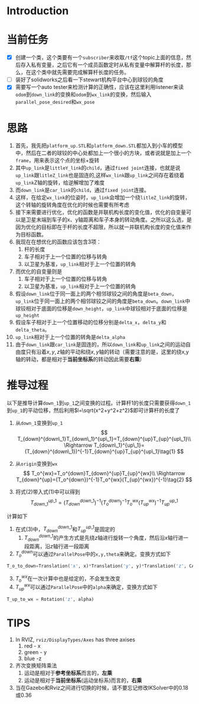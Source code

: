 # Introduction

# 当前任务
- [x] 创建一个类，这个类要有一个`subscriber`来收取`/tf`这个topic上面的信息，然后存入私有变量，之后它有一个成员函数定时从私有变量中解算杆的长度，那么，在这个类中就先需要完成解算杆长度的任务。
- [ ] 装好了solidworks之后看一下stewart机构平台中心到球铰的角度
- [x] 需要写一个auto tester来检测计算的正确性，应该在这里利用listener来读`odom`到`down_link`的变换和`odom`到`wx_link`的变换，然后输入`parallel_pose_desired`和`wx_pose`

# 思路

1. 首先，我先把`platform_up.STL`和`platform_down.STL`都加入到小车的模型中，然后在二者的球铰的中心处都加上一个很小的方块，或者说就是加上一个`frame`，用来表示这个点的坐标+旋转
2. 其中`up_link`是`littleY_link`的`child`，通过`fixed joint`连接，也就是说`up_link`跟`litleZ_link`也是固连的,这样`wx_link`跟`up_link`之间存在着绕着`up_link`Z轴的旋转，给逆解增加了难度
3. 而`down_link`是`car_link`的`child`，通过`fixed joint`连接。
4. 这样，在给定`wx_link`的位姿时，`up_link`会增加一个绕`litleZ_link`的旋转，这个转轴的旋转角度在优化的时候也需要有所考虑
5. 接下来需要进行优化，优化的函数是并联机构长度的变化值，优化的自变量可以是卫星末端到车子的x、y轴距离和车子本身的转动角度。之所以这么选，是因为优化的目标即在于杆的长度不超限，所以就一并联机构长度的变化值来作为目标函数。
6. 我现在在想优化的函数应该包含3项：
   1. 杆的长度
   2. 车子相对于上一个位置的位移与转角
   3. 以卫星为基准，`up_link`相对于上一个位置的转角
7. 而优化的自变量则是
   1. 车子相对于上一个位置的位移与转角
   2. 以卫星为基准，`up_link`相对于上一个位置的转角
8. 假设`down_link`位于同一面上的两个相邻球铰之间的角度是`beta_down`，`up_link`位于同一面上的两个相邻球铰之间的角度是`beta_down`。`down_link`中球铰相对于底面的位移是`down_height`，`up_link`中球铰相对于底面的位移是`up_height`
9. 假设车子相对于上一个位置移动的位移分别是`delta_x`，`delta_y`和`delta_theta`。
10. `up_link`相对于上一个位置的转角是`delta_alpha`
11. 由于`down_link`跟`car_link`是固连的，所以`down_link`和`up_link`之间的运动自由度只有沿着$x,y,z$轴的平动和绕$x,y$轴的转动（需要注意的是，这里的绕x,y轴的转动，都是相对于**当前坐标系**的转动因此需要**右乘**）

# 推导过程
以下是推导计算`down_1`到`up_1`之间变换的过程。计算杆1的长度只需要获得`down_1`到`up_1`的平动位移，然后利用$l=\sqrt{x^2+y^2+z^2}$即可计算杆的长度了
1. 从`down_1`变换到`up_1`
$$
T_{down}^{down\_1}T_{down\_1}^{up\_1}=T_{down}^{up}T_{up}^{up\_1}\\
\Rightarrow T_{down\_1}^{up\_1}=(T_{down}^{down\_1})^{-1}T_{down}^{up}T_{up}^{up\_1}\tag{1}
$$

2. 从`origin`变换到`wx`
$$
T_o^{wx}=T_o^{down}T_{down}^{up}T_{up}^{wx}\\
\Rightarrow T_{down}^{up}=(T_o^{down})^{-1}T_o^{wx}(T_{up}^{wx})^{-1}\tag{2}
$$

3. 将式$(2)$带入式$(1)$中可以得到
$$
T_{down\_1}^{up\_1}=(T_{down}^{down\_1})^{-1}(T_o^{down})^{-1}T_o^{wx}(T_{up}^{wx})^{-1}T_{up}^{up\_1}\tag{3}
$$

计算如下
1. 在式$(3)$中，$T_{down}^{down\_1}$和$T_{up}^{up\_1}$是固定的
   1. $T_{down}^{down\_1}$的产生方式是先绕$z$轴进行旋转一个角度，然后沿$x$轴行进一段距离，沿$z$轴行进一段距离
2. $T_o^{down}$可以通过`ParallelPose`中的`x,y,theta`来确定。变换方式如下

```Python
T_o_to_down=Translation('x', x)*Translation('y', y)*Translation('z', CAR_HEIGHT)*Rotation('z', theta)
```
3. $T_o^{wx}$在一次计算中也是给定的，不会发生改变
4. $T_{up}^{wx}$可以通过`ParallelPose`中的`alpha`来确定，变换方式如下

```Python
T_up_to_wx = Rotation('z', alpha)
```

# TIPS
1. In RVIZ, `rviz/DisplayTypes/Axes` has three axises
   1. red - x 
   2. green - y 
   3. blue -z
2. 齐次变换矩阵乘法
   1. 运动是相对于**参考坐标系**而言的，**左乘**
   2. 运动是相对于**当前坐标系**(运动坐标系)而言的，**右乘**
3. 当在Gazebo和Rviz之间进行切换的时候，请不要忘记修改IKSolver中的0.18或0.36